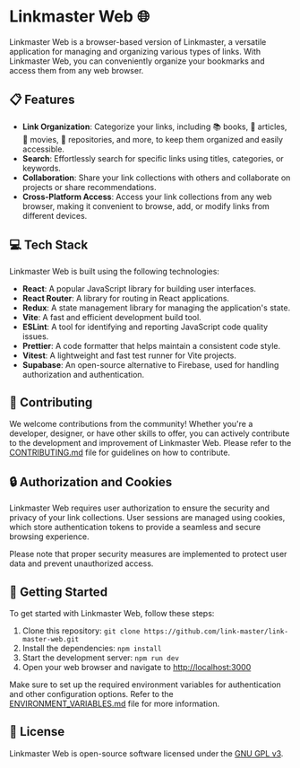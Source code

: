 # Linkmaster Web 🌐

Linkmaster Web is a browser-based version of Linkmaster, a versatile application for managing and organizing various types of links. With Linkmaster Web, you can conveniently organize your bookmarks and access them from any web browser.

## 📋 Features

- **Link Organization**: Categorize your links, including 📚 books, 📝 articles, 🎥 movies, 📁 repositories, and more, to keep them organized and easily accessible.
- **Search**: Effortlessly search for specific links using titles, categories, or keywords.
- **Collaboration**: Share your link collections with others and collaborate on projects or share recommendations.
- **Cross-Platform Access**: Access your link collections from any web browser, making it convenient to browse, add, or modify links from different devices.

## 💻 Tech Stack

Linkmaster Web is built using the following technologies:

- **React**: A popular JavaScript library for building user interfaces.
- **React Router**: A library for routing in React applications.
- **Redux**: A state management library for managing the application's state.
- **Vite**: A fast and efficient development build tool.
- **ESLint**: A tool for identifying and reporting JavaScript code quality issues.
- **Prettier**: A code formatter that helps maintain a consistent code style.
- **Vitest**: A lightweight and fast test runner for Vite projects.
- **Supabase**: An open-source alternative to Firebase, used for handling authorization and authentication.

## 🤝 Contributing

We welcome contributions from the community! Whether you're a developer, designer, or have other skills to offer, you can actively contribute to the development and improvement of Linkmaster Web. Please refer to the [CONTRIBUTING.md](CONTRIBUTING.md) file for guidelines on how to contribute.

## 🔒 Authorization and Cookies

Linkmaster Web requires user authorization to ensure the security and privacy of your link collections. User sessions are managed using cookies, which store authentication tokens to provide a seamless and secure browsing experience.

Please note that proper security measures are implemented to protect user data and prevent unauthorized access.

## 🚀 Getting Started

To get started with Linkmaster Web, follow these steps:

1. Clone this repository: `git clone https://github.com/link-master/link-master-web.git`
2. Install the dependencies: `npm install`
3. Start the development server: `npm run dev`
4. Open your web browser and navigate to [http://localhost:3000](http://localhost:3000)

Make sure to set up the required environment variables for authentication and other configuration options. Refer to the [ENVIRONMENT_VARIABLES.md](ENVIRONMENT_VARIABLES.md) file for more information.

## 📄 License

Linkmaster Web is open-source software licensed under the [GNU GPL v3](LICENSE).
